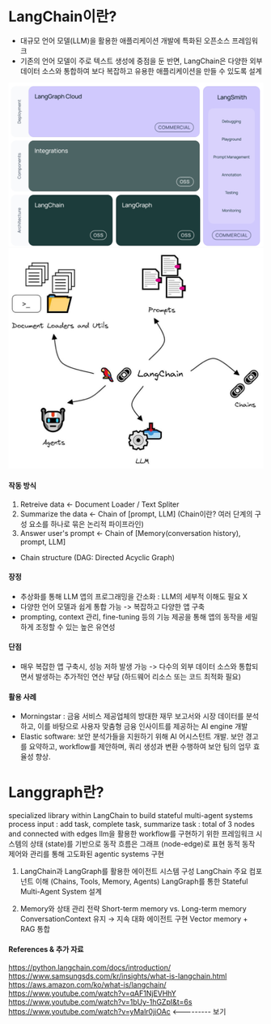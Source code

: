 # LangChain이란?
- 대규모 언어 모델(LLM)을 활용한 애플리케이션 개발에 특화된 오픈소스 프레임워크  
- 기존의 언어 모델이 주로 텍스트 생성에 중점을 둔 반면, LangChain은 다양한 외부 데이터 소스와 통합하여 보다 복잡하고 유용한 애플리케이션을 만들 수 있도록 설계  

![Langchain basic framework](./resource/langchain_basic_framework.png)
![Langchain](./resource/langchain.jpg)

#### 작동 방식
1. Retreive data            <- Document Loader / Text Spliter
2. Summarize the data       <- Chain of [prompt, LLM]  (Chain이란? 여러 단계의 구성 요소를 하나로 묶은 논리적 파이프라인)
3. Answer user's prompt     <- Chain of [Memory(conversation history), prompt, LLM]
- Chain structure (DAG: Directed Acyclic Graph)

#### 장정 
- 추상화를 통해 LLM 앱의 프로그래밍을 간소화 : LLM의 세부적 이해도 필요 X
- 다양한 언어 모델과 쉽게 통합 가능 -> 복잡하고 다양한 앱 구축
- prompting, context 관리, fine-tuning 등의 기능 제공을 통해 앱의 동작을 세밀하게 조정할 수 있는 높은 유연성

#### 단점
- 매우 복잡한 앱 구축시, 성능 저하 발생 가능 -> 다수의 외부 데이터 소스와 통합되면서 발생하는 추가적인 연산 부담 (하드웨어 리소스 또는 코드 최적화 필요)

#### 활용 사례
- Morningstar : 금융 서비스 제공업체의 방대한 재무 보고서와 시장 데이터를 분석하고, 이를 바탕으로 사용자 맞춤형 금융 인사이트를 제공하는 AI engine 개발
- Elastic software: 보안 분석가들을 지원하기 위해 AI 어시스턴트 개발. 보안 경고를 요약하고, workflow를 제안하며, 쿼리 생성과 변환 수행하여 보안 팀의 업무 효율성 향상.


# Langgraph란?
specialized library within LangChain to build stateful multi-agent systems
process input : add task, complete task, summarize task : total of 3 nodes and connected with edges
llm을 활용한 workflow를 구현하기 위한 프레임워크
시스템의 상태 (state)를 기반으로 동작
흐름은 그래프 (node-edge)로 표현
동적 동작 제어와 관리를 통해 고도화된 agentic systems 구현


1. LangChain과 LangGraph를 활용한 에이전트 시스템 구성
LangChain 주요 컴포넌트 이해 (Chains, Tools, Memory, Agents)
LangGraph를 통한 Stateful Multi-Agent System 설계

3. Memory와 상태 관리 전략
Short-term memory vs. Long-term memory
ConversationContext 유지 → 지속 대화 에이전트 구현
Vector memory + RAG 통합


#### References & 추가 자료
https://python.langchain.com/docs/introduction/  
https://www.samsungsds.com/kr/insights/what-is-langchain.html  
https://aws.amazon.com/ko/what-is/langchain/  
https://www.youtube.com/watch?v=qAF1NjEVHhY  
https://www.youtube.com/watch?v=1bUy-1hGZpI&t=6s  
https://www.youtube.com/watch?v=yMalr0jiOAc    <---------  보기
